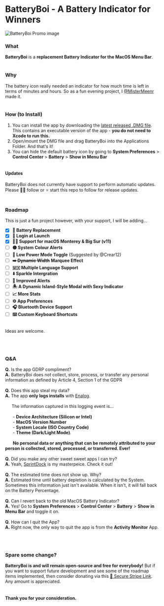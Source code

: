 # BatteryBoi - A Battery Indicator for Winners

![BatteryBoi Promo image](https://pub-3d59231d7ecc43e7af32a82026f9e071.r2.dev/batteryboi-promo.jpeg)
### What
**BatteryBoi** is a **replacement Battery Indicator for the MacOS Menu Bar**. <br><br>

### Why
The battery icon really needed an indicator for how much time is left in terms of minutes and hours. So as a fun evening project, I [@MisterMeenr](https://twitter.com/mistermeenr) made it. <br><br>

### How (to Install)

1. You can install the app by downloading the [latest released .DMG file](https://github.com/thebarbican19/BatteryBoi/releases/). This contains an executable version of the app - **you do not need to Xcode to run this.**
2. Open/mount the DMG file and drag BatteryBoi into the Applications Folder. And that's it!
3. You can hide the default battery icon by going to **System Preferences** > **Control Center** > **Battery** > **Show in Menu Bar**
<br><br>

#### Updates
BatteryBoi does not currently have support to perform automatic updates. Please 🚶🏻 follow or ⭐️ start this repo to follow for release updates. 
<br><br>

### Roadmap
This is just a fun project however, with your support, I will be adding...

- [X] **🔋 Battery Replacement**
- [x] **🚀 Login at Launch**
- [x] **👴🏻 Support for macOS Monterey & Big Sur (v11)**
- [ ] **🟡 System Colour Alerts**
- [ ] **🪫 Low Power Mode Toggle** (Suggested by @Crear12)
- [ ] ~~**➡️ Dynamic Width**~~ **Marquee Effect**
- [ ] **🇲🇽 Multiple Language Support**
- [ ] **⬇️ Sparkle Intergration**
- [ ] **🚨 Improved Alerts**
- [ ] **🏝️ A Dynamic Island-Style Modal with Sexy Indicator**
- [ ] **📈 More Stats**
- [ ] **⚙️ App Preferences**
- [ ] **🎧 Bluetooth Device Support**
- [ ] **⌨️ Custom Keyboard Shortcuts**

<br>Ideas are welcome. 

<br><br>

### Q&A
**Q.** Is the app GDRP compliment?<br>
**A.** BatteryBoi does not collect, store, process, or transfer any personal information as defined by Article 4, Section 1 of the GDPR
<br><br>
**Q.** Does this app steal my data? <br>
**A.** The app **only logs installs** with [Enalog](https://github.com/thebarbican19/EnalogSwift). <br><br>&ensp;&ensp;&ensp;The information captured in this logging event is... <br><br>&ensp;&ensp;&ensp; - **Device Architecture (Silicon or Intel)** <br>
&ensp;&ensp;&ensp; - **MacOS Version Number**<br>
&ensp;&ensp;&ensp; - **System Locale (ISO Country Code)** <br>
&ensp;&ensp;&ensp; - **Theme (Dark/Light Mode)**. <br><br>
&ensp;&ensp;&ensp; **No personal data or anything that can be remotely attributed to your person is collected, stored, processed, or transferred. Ever!**
<br><br>
**Q.** Did you make any other sweet sweet apps I can try? <br>
**A.** Yeah, [SprintDock](https://sprintdock.app) is my masterpeice. Check it out!
<br><br>
**Q.** The estimated time does not show up. Why? <br>
**A.** Estimated time until battery depletion is calculated by the System. Sometimes this information just isn't available. When it isn't, it will fall back on the Battery Percentage. 
<br><br>
**Q.** Can I revert back to the old MacOS Battery Indicator?<br>
**A.** Yes! Go to **System Preferences** > **Control Center** > **Battery** > **Show in Menu Bar** and toggle it on. 
<br><br>
**Q.** How can I quit the App?<br>
**A.** Right now, the only way to quit the app is from the **Activity Monitor** App.

<br><br>

### Spare some change?
**BatteryBoi is and will remain open-source and free for everybody!** But if you want to support future development and see some of the roadmap items implemented, then consider donating via this [🔐 Secure Stripe Link](https://donate.stripe.com/5kAg2R7LJ2rkepq14b). Any amount is appreciated. 
<br><br>

#### Thank you for your consideration.
